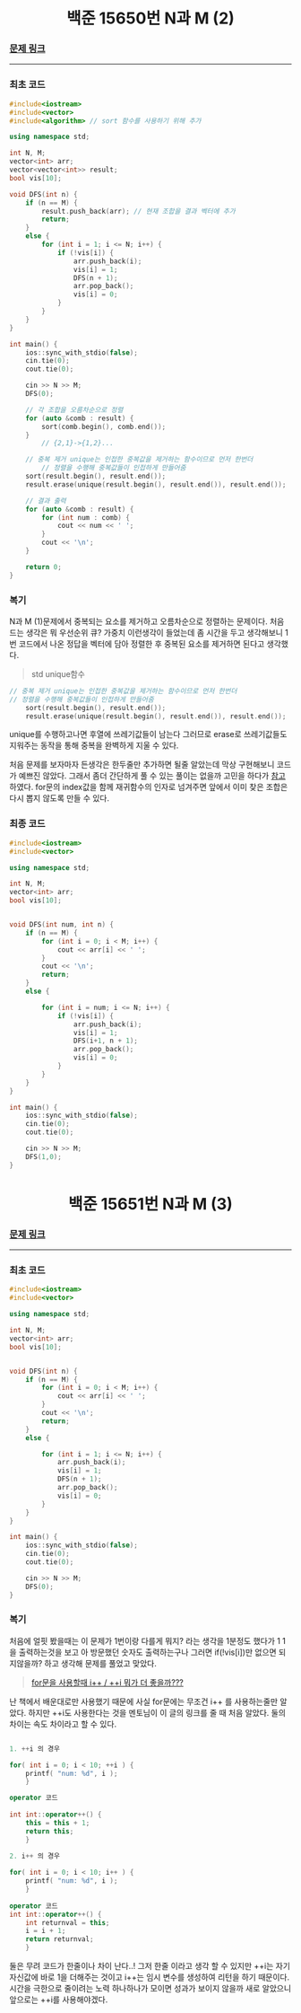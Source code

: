 <h1 align = "center">백준 15650번 N과 M (2)</h1>

### [문제 링크](https://www.acmicpc.net/problem/15650 "15650번 N과 M (2)")
---

### 최초 코드
```cpp
#include<iostream>
#include<vector>
#include<algorithm> // sort 함수를 사용하기 위해 추가

using namespace std;

int N, M;
vector<int> arr;
vector<vector<int>> result;
bool vis[10];

void DFS(int n) {
	if (n == M) {
		result.push_back(arr); // 현재 조합을 결과 벡터에 추가
		return;
	}
	else {
		for (int i = 1; i <= N; i++) {
			if (!vis[i]) {
				arr.push_back(i);
				vis[i] = 1;
				DFS(n + 1);
				arr.pop_back();
				vis[i] = 0;
			}
		}
	}
}

int main() {
	ios::sync_with_stdio(false);
	cin.tie(0);
	cout.tie(0);

	cin >> N >> M;
	DFS(0);

	// 각 조합을 오름차순으로 정렬
	for (auto &comb : result) {
		sort(comb.begin(), comb.end());
	}
        // {2,1}->{1,2}...

	// 중복 제거 unique는 인접한 중복값을 제거하는 함수이므로 먼저 한번더
        // 정렬을 수행해 중복값들이 인접하게 만들어줌 
	sort(result.begin(), result.end());
	result.erase(unique(result.begin(), result.end()), result.end());

	// 결과 출력
	for (auto &comb : result) {
		for (int num : comb) {
			cout << num << ' ';
		}
		cout << '\n';
	}

	return 0;
}
```

### 복기
N과 M (1)문제에서 중복되는 요소를 제거하고 오름차순으로 정렬하는 문제이다.
처음 드는 생각은 뭐 우선순위 큐? 가중치 이런생각이 들었는데 좀 시간을 두고 생각해보니 1번 코드에서 나온 정답을 벡터에 담아 정렬한 후 중복된 요소를 제거하면 된다고 생각했다.

> std unique함수
```cpp
// 중복 제거 unique는 인접한 중복값을 제거하는 함수이므로 먼저 한번더
// 정렬을 수행해 중복값들이 인접하게 만들어줌 
	sort(result.begin(), result.end());
	result.erase(unique(result.begin(), result.end()), result.end());
```
unique를 수행하고나면 후열에 쓰레기값들이 남는다 그러므로 erase로 쓰레기값들도 지워주는 동작을 통해 중복을 완벽하게 지울 수 있다.

처음 문제를 보자마자 든생각은 한두줄만 추가하면 될줄 알았는데 막상 구현해보니 코드가 예쁘진 않았다. 그래서 좀더 간단하게 풀 수 있는 풀이는 없을까 고민을 하다가 [참고](https://cryptosalamander.tistory.com/55)하였다. for문의 index값을 함께 재귀함수의 인자로 넘겨주면 앞에서 이미 찾은 조합은 다시 뽑지 않도록 만들 수 있다.



### 최종 코드
```cpp
#include<iostream>
#include<vector>

using namespace std;

int N, M;
vector<int> arr;
bool vis[10];


void DFS(int num, int n) {
	if (n == M) {
		for (int i = 0; i < M; i++) {
			cout << arr[i] << ' ';
		}
		cout << '\n';
		return;
	}
	else {

		for (int i = num; i <= N; i++) {
			if (!vis[i]) {
				arr.push_back(i);
				vis[i] = 1;
				DFS(i+1, n + 1);
				arr.pop_back();
				vis[i] = 0;
			}
		}
	}
}

int main() {
	ios::sync_with_stdio(false);
	cin.tie(0);
	cout.tie(0);

	cin >> N >> M;
	DFS(1,0);
}

```


<h1 align = "center">백준 15651번 N과 M (3)</h1>

### [문제 링크](https://www.acmicpc.net/problem/15651 "15651번 N과 M (3)")
---

### 최초 코드
```cpp
#include<iostream>
#include<vector>

using namespace std;

int N, M;
vector<int> arr;
bool vis[10];


void DFS(int n) {
	if (n == M) {
		for (int i = 0; i < M; i++) {
			cout << arr[i] << ' ';
		}
		cout << '\n';
		return;
	}
	else {

		for (int i = 1; i <= N; i++) {
			arr.push_back(i);
			vis[i] = 1;
			DFS(n + 1);
			arr.pop_back();
			vis[i] = 0;
		}
	}
}

int main() {
	ios::sync_with_stdio(false);
	cin.tie(0);
	cout.tie(0);

	cin >> N >> M;
	DFS(0);
}
```
### 복기
처음에 얼핏 봤을때는 이 문제가 1번이랑 다를게 뭐지? 라는 생각을 1분정도 했다가 1 1 을 출력하는것을 보고 아 방문했던 숫자도 출력하는구나 그러면 if(!vis[i])만 없으면 되지않을까? 하고 생각해 문제를 풀었고 맞았다.

> [for문을 사용할때 i++ / ++i 뭐가 더 좋을까???](https://rudalstb.tistory.com/4)

난 책에서 배운대로만 사용했기 때문에 사실 for문에는 무조건 i++ 를 사용하는줄만 알았다.
하지만 ++i도 사용한다는 것을 멘토님이 이 글의 링크를 줄 때 처음 알았다.
둘의 차이는 속도 차이라고 할 수 있다.

```cpp

1. ++i 의 경우

for( int i = 0; i < 10; ++i ) {
	printf( "num: %d", i );
	}

operator 코드
	
int int::operator++() {
	this = this + 1;
	return this;
	}
		
2. i++ 의 경우

for( int i = 0; i < 10; i++ ) {
	printf( "num: %d", i );
	}
	
operator 코드
int int::operator++() {
	int returnval = this;
	i = i + 1;
	return returnval;
	}
```
둘은 무려 코드가 한줄이나 차이 난다..!
그저 한줄 이라고 생각 할 수 있지만 ++i는 자기 자신값에 바로 1을 더해주는 것이고 i++는 임시 변수를 생성하여 리턴을 하기 때문이다.
시간을 극한으로 줄이려는 노력 하나하나가 모이면 성과가 보이지 않을까 새로 알았으니 앞으로는 ++i를 사용해야겠다.